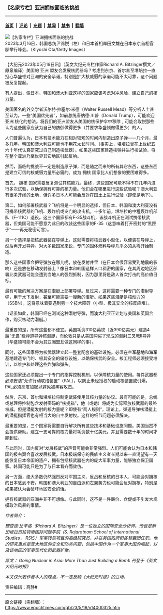 ### 【名家专栏】亚洲拥核面临的挑战

---

#### [首页](../../../..?n14000325) &nbsp;|&nbsp; [评论](../../../../../epoch-comment?n14000325) &nbsp;|&nbsp; [专题](../../../../../epoch-special?n14000325) &nbsp;|&nbsp; [禁闻](../../../../../epoch-news?n14000325) &nbsp;|&nbsp; [禁书](../../../../../books?n14000325) &nbsp;|&nbsp; [翻墙](https://github.com/gfw-breaker/nogfw/blob/master/README.md?n14000325)


<div><img alt="【名家专栏】亚洲拥核面临的挑战" class="attachment-djy_600_400 size-djy_600_400 wp-post-image" src="https://i.epochtimes.com/assets/uploads/2023/05/id14000330-GettyImages-1248367541-600x400.jpg"/>
<div class="caption">
 2023年3月16日，韩国总统尹锡悦（左）和日本首相岸田文雄在日本东京首相官邸举行峰会。（Kiyoshi Ota/Getty Images）
</div></div><hr/><div class="post_content" id="artbody" itemprop="articleBody">
 <!-- article content begin -->
 <p>
  【大纪元2023年05月19日讯】（英文大纪元专栏作家Richard A. Bitzinger撰文／原泉编译）美国的
  <ok href="https://www.epochtimes.com/gb/tag/%E4%BA%9A%E6%B4%B2.html">
   亚洲
  </ok>
  盟友会发展核武器吗？考虑到东京、首尔甚至堪培拉一直担心华盛顿对亚洲的安全承诺，特别是扩大核威慑的承诺可能不太可靠，这个问题被反复提起。
 </p>
 <p>
  有人提出，像日本、韩国和澳大利亚这样的国家应该考虑对冲风险，建立自己的核力量。
 </p>
 <p>
  美国著名的外交学者沃尔特‧拉塞尔‧米德（Walter Russell Mead）等分析人士甚至认为，一些“美国优先者”，如前总统唐纳德‧川普（Donald Trump），可能欢迎
  <ok href="https://www.epochtimes.com/gb/tag/%E4%BA%9A%E6%B4%B2.html">
   亚洲
  </ok>
  核化的想法。将我们的亚洲盟友从美国的核保护伞中移除﹐可能会取悦那些认为这些国家应该为自己的防御做得更多（并要求华盛顿做得更少）的人。
 </p>
 <p>
  人们普遍认为，日本有技术能力在相对较短的时间内制造出原子弹——几个月，最多几年。韩国和澳大利亚可能也不用花太长时间。（事实上，堪培拉曾在上世纪五六十年代认真研究过自己制造核武器）。如果这些国家建造核弹并进行核试验，将在整个亚洲乃至世界其它地区引起反响。
 </p>
 <p>
  然而，面临的挑战不一定是制造原子弹，而是随之而来的所有其它东西，这些东西是建立可信的核威慑力量所必需的。成为
  <ok href="https://www.epochtimes.com/gb/tag/%E6%8B%A5%E6%A0%B8.html">
   拥核
  </ok>
  国家比人们想像的要困难得多。
 </p>
 <p>
  首先，
  <ok href="https://www.epochtimes.com/gb/tag/%E6%8B%A5%E6%A0%B8.html">
   拥核
  </ok>
  国家需要反复测试其核能力。最终，这些国家可能不得不在几年内进行多次试验，以确保拥有可靠的核力量。他们会在哪里进行这些试验呢？澳大利亚有很多开阔的土地，但许多日本人可能会反对在国土上进行试验（即使是地下）。
 </p>
 <p>
  第二，如何部署核武器？飞机将是一个明显的选择，但日本、韩国和澳大利亚没有可携带核武器的飞机、轰炸机或专门的攻击机。十多年前，堪培拉的中程轰炸机部队（F-111C）退役。这三个国家都有F-35战斗机，该战斗机正在测试携带核武器，但美国可能不愿意为此目的改装这些国家的F-35（这意味着打开密封的“黑匣子”——再无秘密可言）。
 </p>
 <p>
  另一个选择是把核武器装在导弹上。这就需要将核武器小型化，以便装在导弹上，然后再开发导弹。对大多数国家来说，专门的固体燃料导弹几乎必须从零开始制造。
 </p>
 <p>
  那么这些国家会把导弹放在哪儿呢，放在发射井里（在日本会很容易受到地震的影响）还是放在移动发射器上？像日本和韩国这样人口稠密的国家，在其周边地区部署此类武器可能会遭到当地人的强烈抵制，因为那里将是敌人首次打击的高价值目标。
 </p>
 <p>
  最有可能的解决方案是在潜艇上部署导弹。反过来，这将需要一种专门的潜射导弹，用于水下发射，甚至可能需要一艘新的潜艇。如果这些潜艇是核动力的（SSBN），这将意味着要遇到另一个技术障碍（小型、极其安全的核反应堆）。
 </p>
 <p>
  （话虽如此，韩国已经在测试这种潜射导弹，而澳大利亚正计划与美国和英国合作，购买核动力潜艇。）
 </p>
 <p>
  最重要的是，所有这些都不便宜。英国耗资310亿英镑（近390亿美元）建造4艘“无畏”级弹道导弹核潜艇，而伦敦只是从美国购买了现成的潜射三叉戟II导弹（华盛顿可能不会为其亚洲盟友做这同样的事）。
 </p>
 <p>
  同时，这些国家将为核武器建立起一整套配套的基础设施。必须在空军基地和海军基地建造专门的、极其安全的储存设施，以确保核武的安全。核工程师必须接受培训，以维护和处理这些炸弹和弹头。
 </p>
 <p>
  这些国家还必须提出一个专门的指挥控制机制，以保障核力量的使用。每件武器都必须安装“允许行动联络装置”（PAL），以防止未经授权的启动核装置或引爆。PAL必须高度加密以避免被黑客攻击。
 </p>
 <p>
  然后，东京、首尔和堪培拉将制定武装使用其核力量的协议。最有可能的是，总统或总理将控制包含发射密码的“核提箱”，他（或她）将成为实际释放核武器的最终权威。但是潜艇发射的核力量呢？即使有“两人规则”，理论上，弹道导弹核潜艇上的潜艇指挥官也有相当大的自主发射权。这样的细节问题必须解决。
 </p>
 <p>
  最重要的是，三个国家将需要自行解决所有这些技术和基础设施问题。美国当然不会提供帮助。建立一支可靠的核力量将耗资数十亿美元，并且需要数十年的时间才能到位。
 </p>
 <p>
  与此同时，国内反对“发展核武”的声音可能会非常强烈。人们可能会认为日本和韩国的极右翼会喜欢发展核武。日本极端保守的民族主义者长期以来一直渴望有一天能恢复日本帝国的遗产，拥有包括核武器在内的庞大军事力量，能够独立保卫国家。韩国可能只是为了与日本看齐而效仿。
 </p>
 <p>
  另一方面，绝大多数仍然强烈反对军国主义、反战和反核的日本人，可能会对拥核的日本感到不安。韩国和澳大利亚的自由派和左翼势力也可能会反对拥核，特别是如果被认为会破坏地区安全的话。
 </p>
 <p>
  拥有核武器的亚洲并非不可想像。与此同时，这不是一件廉价、仓促或不引发大规模政治风暴的事情。
 </p>
 <p>
  <em>
   作者简介：
  </em>
 </p>
 <p>
  <em>
   理查德‧比辛格（Richard A. Bitzinger）是一位独立的国际安全分析师。他曾是新加坡拉贾拉特南国际问题学院（S. Rajaratnam School of International Studies， RSIS）军事转型项目的高级研究员，并在美国政府和各智囊团任职。他的研究重点是亚太地区的安全和防务问题，包括中国作为一个军事大国的崛起，以及该地区的军事现代化和武器扩散。
  </em>
 </p>
 <p>
  <em>
   原文：
   <ok href="https://www.theepochtimes.com/going-nuclear-in-asia-more-than-just-building-a-bomb_5265314.html">
    Going Nuclear in Asia: More Than Just Building a Bomb
   </ok>
   刊登于《英文大纪元时报》
  </em>
 </p>
 <p>
  <em>
   本文仅代表作者本人的观点，不一定反映《大纪元时报》的立场。
  </em>
 </p>
 <p>
  责任编辑：高静#
 </p>
 <!-- article content end -->
 <div id="below_article_ad">
 </div>
</div>


---

原文链接（需翻墙）：https://www.epochtimes.com/gb/23/5/19/n14000325.htm